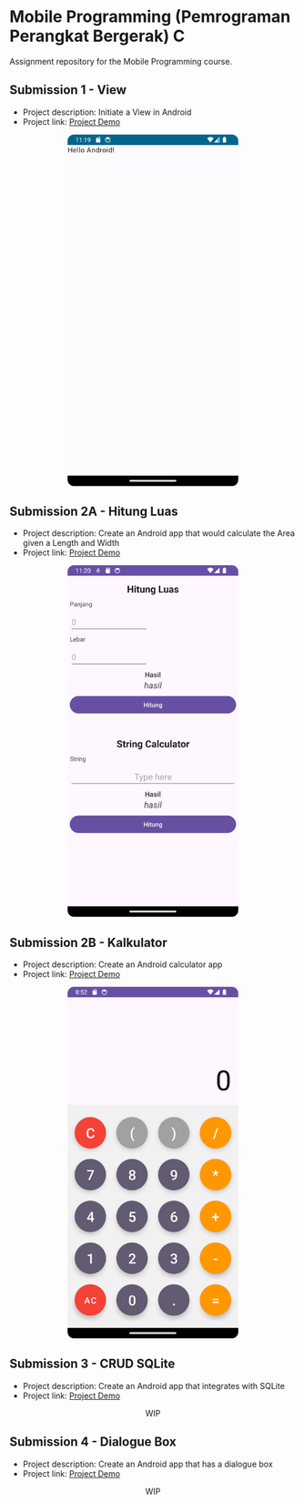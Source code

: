 # Mobile Programming (Pemrograman Perangkat Bergerak) C
Assignment repository for the Mobile Programming course.

## Submission 1 - View
- Project description: Initiate a View in Android
- Project link: [Project Demo](https://youtu.be/jARSNQgwU-Y)
<p align="center">
    <img src="./images/assignment_1.png" alt="Assigment 1" width="300" text-align="center">
</p>

## Submission 2A - Hitung Luas
- Project description: Create an Android app that would calculate the Area given a Length and Width
- Project link: [Project Demo](https://youtu.be/jARSNQgwU-Y)
<p align="center">
    <img src="./images/assignment_2.png" alt="Assigment 2" width="300" text-align="center">
</p>

## Submission 2B - Kalkulator
- Project description: Create an Android calculator app
- Project link: [Project Demo](https://youtu.be/_rDw-d4toSA)
<p align="center">
    <img src="./images/assignment_3.png" alt="Assigment 3" width="300" text-align="center">
</p>

## Submission 3 - CRUD SQLite
- Project description: Create an Android app that integrates with SQLite
- Project link: [Project Demo](https://youtu.be/NznmIYZGGFY)
<p align="center">
    WIP
    <!-- <img src="./images/assignment_3.png" alt="Assigment 3" width="300" text-align="center"> -->
</p>

## Submission 4 - Dialogue Box
- Project description: Create an Android app that has a dialogue box
- Project link: [Project Demo](https://youtu.be/NznmIYZGGFY)
<p align="center">
    WIP
    <!-- <img src="./images/assignment_3.png" alt="Assigment 3" width="300" text-align="center"> -->
</p>